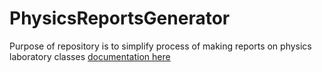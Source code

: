 # PhysicsReportsGenerator
Purpose of repository is to simplify process of making reports on physics laboratory classes
[documentation here](src/Documentation.txt)
